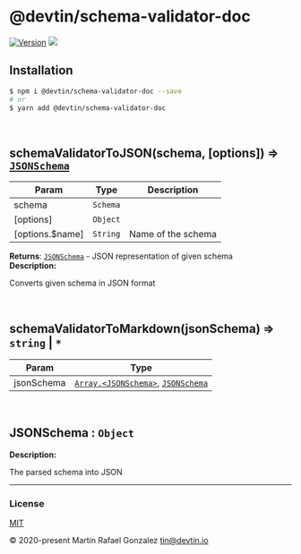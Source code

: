 <div><h1>@devtin/schema-validator-doc</h1></div>

<p>
    <a href="https://www.npmjs.com/package/@devtin/schema-validator-doc" target="_blank"><img src="https://img.shields.io/npm/v/@devtin/schema-validator-doc.svg" alt="Version"></a>
<a href="http://opensource.org/licenses" target="_blank"><img src="http://img.shields.io/badge/License-MIT-brightgreen.svg"></a>
</p>

<p>
    
</p>

## Installation

```sh
$ npm i @devtin/schema-validator-doc --save
# or
$ yarn add @devtin/schema-validator-doc
```



<br><a name="schemaValidatorToJSON"></a>

## schemaValidatorToJSON(schema, [options]) ⇒ [<code>JSONSchema</code>](#JSONSchema)

| Param | Type | Description |
| --- | --- | --- |
| schema | <code>Schema</code> |  |
| [options] | <code>Object</code> |  |
| [options.$name] | <code>String</code> | Name of the schema |

**Returns**: [<code>JSONSchema</code>](#JSONSchema) - JSON representation of given schema  
**Description:**

Converts given schema in JSON format


<br><a name="schemaValidatorToMarkdown"></a>

## schemaValidatorToMarkdown(jsonSchema) ⇒ <code>string</code> \| <code>\*</code>

| Param | Type |
| --- | --- |
| jsonSchema | [<code>Array.&lt;JSONSchema&gt;</code>](#JSONSchema), [<code>JSONSchema</code>](#JSONSchema) | 


<br><a name="JSONSchema"></a>

## JSONSchema : <code>Object</code>
**Description:**

The parsed schema into JSON


* * *

### License

[MIT](https://opensource.org/licenses/MIT)

&copy; 2020-present Martin Rafael Gonzalez <tin@devtin.io>
